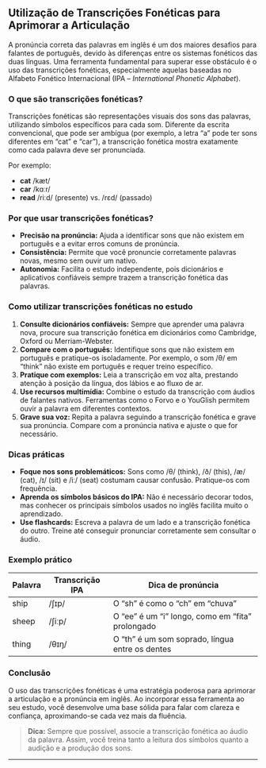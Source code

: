 
## Utilização de Transcrições Fonéticas para Aprimorar a Articulação

A pronúncia correta das palavras em inglês é um dos maiores desafios para falantes de português, devido às diferenças entre os sistemas fonéticos das duas línguas. Uma ferramenta fundamental para superar esse obstáculo é o uso das transcrições fonéticas, especialmente aquelas baseadas no Alfabeto Fonético Internacional (IPA – *International Phonetic Alphabet*).

### O que são transcrições fonéticas?

Transcrições fonéticas são representações visuais dos sons das palavras, utilizando símbolos específicos para cada som. Diferente da escrita convencional, que pode ser ambígua (por exemplo, a letra “a” pode ter sons diferentes em “cat” e “car”), a transcrição fonética mostra exatamente como cada palavra deve ser pronunciada.

Por exemplo:
- **cat** /kæt/
- **car** /kɑːr/
- **read** /riːd/ (presente) vs. /rɛd/ (passado)

### Por que usar transcrições fonéticas?

- **Precisão na pronúncia:** Ajuda a identificar sons que não existem em português e a evitar erros comuns de pronúncia.
- **Consistência:** Permite que você pronuncie corretamente palavras novas, mesmo sem ouvir um nativo.
- **Autonomia:** Facilita o estudo independente, pois dicionários e aplicativos confiáveis sempre trazem a transcrição fonética das palavras.

### Como utilizar transcrições fonéticas no estudo

1. **Consulte dicionários confiáveis:** Sempre que aprender uma palavra nova, procure sua transcrição fonética em dicionários como Cambridge, Oxford ou Merriam-Webster.
2. **Compare com o português:** Identifique sons que não existem em português e pratique-os isoladamente. Por exemplo, o som /θ/ em “think” não existe em português e requer treino específico.
3. **Pratique com exemplos:** Leia a transcrição em voz alta, prestando atenção à posição da língua, dos lábios e ao fluxo de ar.
4. **Use recursos multimídia:** Combine o estudo da transcrição com áudios de falantes nativos. Ferramentas como o Forvo e o YouGlish permitem ouvir a palavra em diferentes contextos.
5. **Grave sua voz:** Repita a palavra seguindo a transcrição fonética e grave sua pronúncia. Compare com a pronúncia nativa e ajuste o que for necessário.

### Dicas práticas

- **Foque nos sons problemáticos:** Sons como /θ/ (think), /ð/ (this), /æ/ (cat), /ɪ/ (sit) e /iː/ (seat) costumam causar confusão. Pratique-os com frequência.
- **Aprenda os símbolos básicos do IPA:** Não é necessário decorar todos, mas conhecer os principais símbolos usados no inglês facilita muito o aprendizado.
- **Use flashcards:** Escreva a palavra de um lado e a transcrição fonética do outro. Treine até conseguir pronunciar corretamente sem consultar o áudio.

### Exemplo prático

| Palavra | Transcrição IPA | Dica de pronúncia |
|---------|----------------|-------------------|
| ship    | /ʃɪp/          | O “sh” é como o “ch” em “chuva” |
| sheep   | /ʃiːp/         | O “ee” é um “i” longo, como em “fita” prolongado |
| thing   | /θɪŋ/          | O “th” é um som soprado, língua entre os dentes |

### Conclusão

O uso das transcrições fonéticas é uma estratégia poderosa para aprimorar a articulação e a pronúncia em inglês. Ao incorporar essa ferramenta ao seu estudo, você desenvolve uma base sólida para falar com clareza e confiança, aproximando-se cada vez mais da fluência.

> **Dica:** Sempre que possível, associe a transcrição fonética ao áudio da palavra. Assim, você treina tanto a leitura dos símbolos quanto a audição e a produção dos sons.

---
```